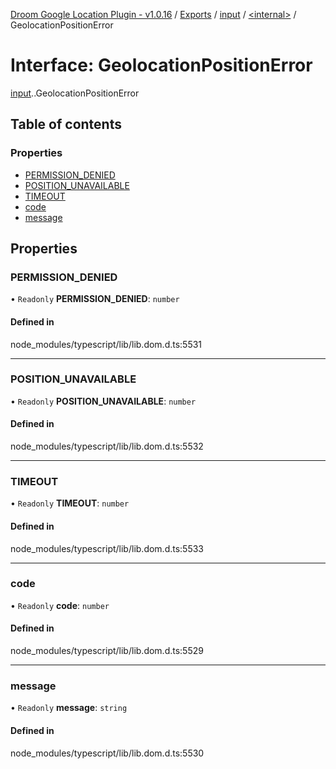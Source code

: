 [Droom Google Location Plugin - v1.0.16](../README.md) / [Exports](../modules.md) / [input](../modules/input.md) / [<internal\>](../modules/input._internal_.md) / GeolocationPositionError

# Interface: GeolocationPositionError

[input](../modules/input.md).[<internal>](../modules/input._internal_.md).GeolocationPositionError

## Table of contents

### Properties

- [PERMISSION\_DENIED](input._internal_.GeolocationPositionError.md#permission_denied)
- [POSITION\_UNAVAILABLE](input._internal_.GeolocationPositionError.md#position_unavailable)
- [TIMEOUT](input._internal_.GeolocationPositionError.md#timeout)
- [code](input._internal_.GeolocationPositionError.md#code)
- [message](input._internal_.GeolocationPositionError.md#message)

## Properties

### PERMISSION\_DENIED

• `Readonly` **PERMISSION\_DENIED**: `number`

#### Defined in

node_modules/typescript/lib/lib.dom.d.ts:5531

___

### POSITION\_UNAVAILABLE

• `Readonly` **POSITION\_UNAVAILABLE**: `number`

#### Defined in

node_modules/typescript/lib/lib.dom.d.ts:5532

___

### TIMEOUT

• `Readonly` **TIMEOUT**: `number`

#### Defined in

node_modules/typescript/lib/lib.dom.d.ts:5533

___

### code

• `Readonly` **code**: `number`

#### Defined in

node_modules/typescript/lib/lib.dom.d.ts:5529

___

### message

• `Readonly` **message**: `string`

#### Defined in

node_modules/typescript/lib/lib.dom.d.ts:5530
